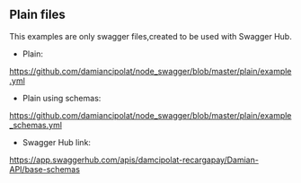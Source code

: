 ## Plain files
This examples are only swagger files,created to be used with Swagger Hub.

- Plain:

https://github.com/damiancipolat/node_swagger/blob/master/plain/example.yml

- Plain using schemas:

https://github.com/damiancipolat/node_swagger/blob/master/plain/example_schemas.yml

- Swagger Hub link:

https://app.swaggerhub.com/apis/damcipolat-recargapay/Damian-API/base-schemas
